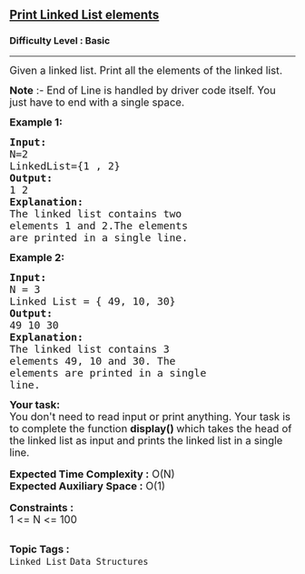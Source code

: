 <h2><a href="https://practice.geeksforgeeks.org/problems/print-linked-list-elements/1?page=1&difficulty[]=-1&difficulty[]=0&status[]=unsolved&category[]=Linked%20List&sortBy=submissions">Print Linked List elements</a></h2><h3>Difficulty Level : Basic</h3><hr><div class="problems_problem_content__Xm_eO"><p><span style="font-size:18px">Given a linked list. Print all the elements of the linked list.</span></p>

<p><span style="font-size:18px"><strong>Note</strong> :- End of Line is handled by driver code itself. You just have to end with a single space.</span></p>

<p><strong><span style="font-size:18px">Example 1:</span></strong></p>

<pre><span style="font-size:18px"><strong>Input:</strong>
N=2
LinkedList={1 , 2}</span>
<span style="font-size:18px"><strong>Output:</strong>
1 2</span>
<span style="font-size:18px"><strong>Explanation:
</strong>The linked list contains two 
elements 1 and 2.The elements 
are printed in a single line.</span></pre>

<p><strong><span style="font-size:18px">Example 2:</span></strong></p>

<pre><strong><span style="font-size:18px">Input:</span></strong>
<span style="font-size:18px">N = 3</span>
<span style="font-size:18px">Linked List = { 49, 10, 30}</span>
<strong><span style="font-size:18px">Output: </span></strong>
<span style="font-size:18px">49 10 30</span>
<strong><span style="font-size:18px">Explanation:</span></strong>
<span style="font-size:18px">The linked list contains 3 
elements 49, 10 and 30. The 
elements are printed in a single 
line.</span></pre>

<div><strong><span style="font-size:18px">Your task:</span></strong></div>

<div><span style="font-size:18px">You don't need to read input or print anything. Your task is to complete the function <strong>display() </strong>which takes the head of the linked list as input and prints the linked list in a single line.</span></div>

<div>&nbsp;</div>

<div><span style="font-size:18px"><strong>Expected Time Complexity :</strong> O(N)</span></div>

<div><span style="font-size:18px"><strong>Expected Auxiliary Space :</strong> O(1)</span></div>

<div>&nbsp;</div>

<div><strong><span style="font-size:18px">Constraints :</span></strong></div>

<div><span style="font-size:18px">1 &lt;= N &lt;= 100</span></div>
</div><br><p><span style=font-size:18px><strong>Topic Tags : </strong><br><code>Linked List</code>&nbsp;<code>Data Structures</code>&nbsp;